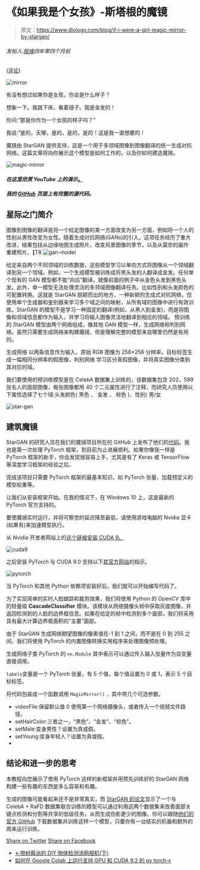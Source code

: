 # 《如果我是个女孩》-斯塔根的魔镜

> 原文：<https://www.dlology.com/blog/if-i-were-a-girl-magic-mirror-by-stargan/>

###### 发帖人:[程维](/blog/author/Chengwei/)四年零四个月前

([评论](/blog/if-i-were-a-girl-magic-mirror-by-stargan/#disqus_thread))

![mirror](img/1ab57815a9820416bb599ebbb4da024a.png)

有没有想过如果你是女孩，你会是什么样子？

想象一下。我跳下床，看着镜子。我是金发的！

你问:“那是你作为一个女孩的样子吗？”

我说:“是的，天哪，是的，是的，是的！这是我一直想要的！

魔镜由 StarGAN 提供支持，这是一个用于多领域图像到图像翻译的统一生成对抗网络。这篇文章将向你展示这个模型是如何工作的，以及你如何建造魔镜。

![magic-mirror](img/a8d2f9e66021f312181ce313536f4bf0.png)

#### *在这里欣赏 YouTube 上的演示[。](https://youtu.be/PkWIalWnYUg)*

#### *我的 [GitHub](https://github.com/Tony607/DeepMagicMirror) 页面上有完整的源代码。*

## 星际之门简介

图像到图像的翻译是将一个给定图像的某一方面改变为另一方面，例如将一个人的性别从男性改变为女性。随着生成对抗网络(GANs)的引入，这项任务经历了重大改进，结果包括从边缘地图生成照片，改变风景图像的季节，以及从莫奈的画作 重建照片。【T8 ![gan-model](img/ff2a9e5a9607fc1bfc6812bbf1f979e6.png) 

给定来自两个不同领域的训练数据，这些模型学习以单向方式将图像从一个领域翻译到另一个领域。例如，一个生成模型被训练成将黑头发的人翻译成金发。任何单个现有的 GAN 模型都不能“向后”翻译，就像前面的例子中从金色头发到黑色头发。此外，单一模型无法处理灵活的多领域图像翻译任务。比如性别和头发颜色的可配置转换。这就是 StarGAN 脱颖而出的地方，一种新颖的生成式对抗网络，仅使用单个生成器和鉴别器来学习多个域之间的映射，从所有域的图像中进行有效训练。StarGAN 的模型不是学习一种固定的翻译(例如，从黑人到金发)，而是将图像和领域信息都作为输入，并学习将输入图像灵活地翻译到相应的领域。
预训练的 StarGAN 模型由两个网络组成，像其他 GAN 模型一样，生成网络和判别网络。虽然只需要生成网络来构建魔镜，但是理解完整的模型来自哪里仍然是有用的。

生成网络 以两条信息作为输入，原始 RGB 图像为 256×256 分辨率，目标标签生成一幅相同分辨率的假图像，判别网络 学习区分真假图像，并将真实图像分类到其对应的域。 

我们要使用的预训练模型是在 CelebA 数据集上训练的，该数据集包含 202，599 张名人的面部图像，每张图像都用 40 个二元属性进行了注释，而研究人员使用以下属性选择了七个域:头发颜色( 黑色 、 金发 、 棕色 )、性别( 男/女 

![star-gan](img/04d2f8c071fb1aab4d7046a5b4b6efc3.png)

## 建筑魔镜

StarGAN 的研究人员在我们的魔镜项目所在的 GitHub 上发布了他们的[代码](https://github.com/yunjey/StarGAN)。我也是第一次处理 PyTorch 框架，到目前为止进展顺利。如果你像我一样是 PyTorch 框架的新手，你会发现很容易上手，尤其是有了 Keras 或 TensorFlow 等深度学习框架的经验之后。

完成该项目只需要 PyTorch 框架的最基本知识，如 PyTorch 张量、加载预定义的模型权重等。

让我们从安装框架开始。在我的情况下，在 Windows 10 上，这是最新的 PyTorch 官方支持的。

要使魔镜实时运行，并将可察觉的延迟降至最低，请使用游戏电脑的 Nvidia 显卡(如果有)来加速模型执行。

从 Nvidia 开发者网站上的[这个链接安装 CUDA 9。](https://developer.nvidia.com/cuda-90-download-archive)

![cuda9](img/c2f1cfad1f63b816a29005e8af179b91.png)

之后安装 PyTorch 与 CUDA 9.0 支持以下[其官方网站](https://pytorch.org/)的指示。

![pytorch](img/db98417273997f59d17a116f1ca144a5.png)

当 PyTorch 和其他 Python 依赖项安装好后，我们就可以开始编写代码了。

为了实现简单的实时人脸跟踪和裁剪效果，我们将使用 Python 的 OpenCV 库中的轻量级 **CascadeClassifier** 模块。该模块从网络摄像头帧中获取灰度图像，并返回检测到的人脸的边界框信息。如果在给定的帧中检测到多个面部，我们将采用具有最大计算边界框面积的“主要”面部。

由于 StarGAN 生成网络期望图像的像素值在-1 到 1 之间，而不是在 0 到 255 之间，我们将使用 PyTorch 的内置图像转换实用程序来处理图像预处理。

生成网络子类 <g class="gr_ gr_117 gr-alert gr_gramm gr_inline_cards gr_run_anim Style multiReplace" id="117" data-gr-id="117">PyTorch 的</g> `nn.Module` <g class="gr_ gr_117 gr-alert gr_gramm gr_inline_cards gr_disable_anim_appear Style multiReplace" id="117" data-gr-id="117">其中</g>表示可以通过传入输入张量作为自变量直接调用。

<g class="gr_ gr_142 gr-alert gr_gramm gr_inline_cards gr_run_anim Style multiReplace" id="142" data-gr-id="142">`labels`<g class="gr_ gr_142 gr-alert gr_gramm gr_inline_cards gr_disable_anim_appear Style multiReplace" id="142" data-gr-id="142">变量</g>是一个 PyTorch 张量，有 5 个值，每个值设置为 0 或 1，表示 5 个目标标签。</g>

将代码包装成一个函数<g class="gr_ gr_174 gr-alert gr_gramm gr_inline_cards gr_run_anim Style multiReplace" id="174" data-gr-id="174">调用</g> `MagicMirror()` <g class="gr_ gr_174 gr-alert gr_gramm gr_inline_cards gr_disable_anim_appear Style multiReplace" id="174" data-gr-id="174">，其中</g>带几个可选参数。

*   videoFile:保留默认值 0 使用第一个网络摄像头，或者传入一个视频文件路径。
*   setHairColor:三者之一，“黑色”、“金发”、“棕色”。
*   setMale:变身男性？设置为真或假。
*   setYoung:变身年轻人？设置为真或假。
*   



## 结论和进一步的思考

本教程向您展示了使用 PyTorch 这样的新框架并用预先训练好的 StarGAN 网络构建一些有趣的东西是多么容易和有趣。

生成的图像可能看起来还不是非常真实，而 [StarGAN 的论文](https://arxiv.org/abs/1711.09020)显示了一个与 CelebA + RaFD 数据集联合训练的模型可以通过利用这两个数据集来改善面部关键点检测和分割等共享的低级任务，从而生成伪影更少的图像。你可以跟随[他们的官方 GitHub](https://github.com/yunjey/StarGAN) 下载数据集并训练这样一个模型，只要你有一台结实的机器和<g class="gr_ gr_168 gr-alert gr_gramm gr_inline_cards gr_run_anim Grammar multiReplace" id="168" data-gr-id="168">额外的</g>周来运行训练。

[Share on Twitter](https://twitter.com/intent/tweet?url=https%3A//www.dlology.com/blog/if-i-were-a-girl-magic-mirror-by-stargan/&text=%22If%20I%20were%20a%20girl%22%20-%20Magic%20Mirror%20by%20StarGAN) [Share on Facebook](https://www.facebook.com/sharer/sharer.php?u=https://www.dlology.com/blog/if-i-were-a-girl-magic-mirror-by-stargan/)

*   [←带树莓派的 DIY 物体检测涂鸦相机(下)](/blog/diy-object-detection-doodle-camera-with-raspberry-pi-part-2/)
*   [如何在 Google Colab 上运行支持 GPU 和 CUDA 9.2 的 py torch→](/blog/how-to-run-pytorch-with-gpu-and-cuda-92-support-on-google-colab/)